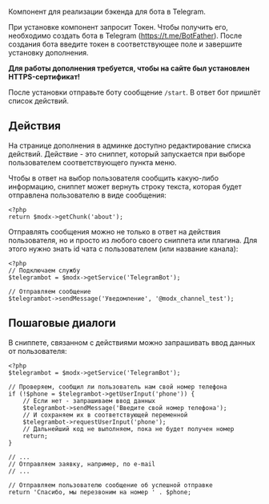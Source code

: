 Компонент для реализации бэкенда для бота в Telegram.

При установке компонент запросит Токен. Чтобы получить его, необходимо создать бота в Telegram (https://t.me/BotFather). После создания бота введите токен в соответствующее поле и завершите установку дополнения.

**Для работы дополнения требуется, чтобы на сайте был установлен HTTPS-сертификат!**

После установки отправьте боту сообщение `/start`. В ответ бот пришлёт список действий.

## Действия

На странице дополнения в админке доступно редактирование списка действий. Действие - это сниппет, который запускается при выборе пользователем соответствующего пункта меню.

Чтобы в ответ на выбор пользователя сообщить какую-либо информацию, сниппет может вернуть строку текста, которая будет отправлена пользователю в виде сообщения:
```
<?php
return $modx->getChunk('about');
```

Отправлять сообщения можно не только в ответ на действия пользователя, но и просто из любого своего сниппета или плагина. Для этого нужно знать id чата с пользователем (или название канала):
```
<?php
// Подключаем службу
$telegrambot = $modx->getService('TelegramBot');

// Отправляем сообщение
$telegrambot->sendMessage('Уведомление', '@modx_channel_test');
```

## Пошаговые диалоги

В сниппете, связанном с действиями можно запрашивать ввод данных от пользователя:
```
<?php
$telegrambot = $modx->getService('TelegramBot');

// Проверяем, сообщил ли пользователь нам свой номер телефона
if (!$phone = $telegrambot->getUserInput('phone')) {
    // Если нет - запрашиваем ввод данных
    $telegrambot->sendMessage('Введите свой номер телефона');
    // И сохраняем их в соответствующей переменной
    $telegrambot->requestUserInput('phone');
    // Дальнейший код не выполняем, пока не будет получен номер
    return;
}

// ...
// Отправляем заявку, например, по e-mail
// ...

// Отправляем пользователю сообщение об успешной отправке
return 'Спасибо, мы перезвоним на номер ' . $phone;
```
